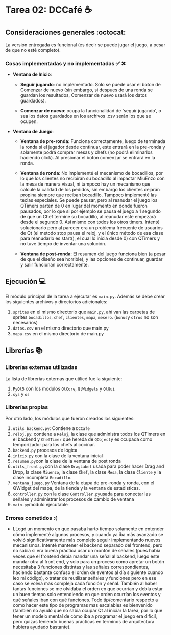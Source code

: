 # Tarea 02: DCCafé :coffee:



## Consideraciones generales :octocat:

La version entregada es funcional (es decir se puede jugar el juego, a pesar de que no esté completo).

### Cosas implementadas y no implementadas :white_check_mark: :x:

* **Ventana de Inicio**:
	* **Seguir jugando**: no implementado. Solo se puede usar el boton de Comenzar de nuevo (sin embargo, si despues de una ronda se guardan los resultados, Comenzar de nuevo usará los datos guardados).

	* **Comenzar de nuevo**: ocupa la funcionalidad de 'seguir jugando', o sea los datos guardados en los archivos .csv serán los que se ocupen.

* **Ventana de Juego**:
	* **Ventana de pre-ronda**: Funciona correctamente, luego de terminada la ronda si el jugador desde continuar, este entrará en la pre-ronda y solamente podrá comprar mesas y chefs (no podrá eliminarlos haciendo click). Al presionar el boton comenzar se entrará en la ronda.

	* **Ventana de ronda**: No implementé el mecanismo de bocadillos, por lo que los clientes no recibiran su bocadillo al impactar MiuEnzo con la mesa de manera visual, ni tampoco hay un mecanismo que calcule la calidad de los pedidos, sin embargo los clientes dejarán propina siempre que reciban bocadillo. Tampoco implementé las teclas especiales. Se puede pausar, pero al reanudar el juego los QTimers parten de 0 en lugar del momento en donde fueron pausados, por lo que si por ejemplo se pausa el juego a 1 segundo de que un Chef termine su bocadillo, al reanudar este empezará desde el segundo 0. Así mismo con todos los otros timers. Intenté solucionarlo pero al parecer era un problema frecuente de usuarios de Qt (el metodo stop pausa el reloj, y el único método de esa clase para reanudarlo es start(), el cual lo inicia desde 0) con QTimers y no tuve tiempo de inventar una solución.

	* **Ventana de post-ronda**: El resumen del juego funciona bien (a pesar de que el diseño sea horrible), y las opciones de continuar, guardar y salir funcionan correctamente.




## Ejecución :computer:
El módulo principal de la tarea a ejecutar es  ```main.py```. Además se debe crear los siguientes archivos y directorios adicionales:
1. ```sprites``` en el mismo directorio que ```main.py```, ahí van las carpetas de sprites ```bocadillos```, ```chef```, ```clientes```, ```mapa```, ```mesero```. (```bonus```y ```otros``` no son necesarios)
2. ```datos.csv``` en el mismo directorio que main.py
3. ```mapa.csv``` en el mismo directorio de main.py


## Librerías :books:
### Librerías externas utilizadas
La lista de librerías externas que utilicé fue la siguiente:

1. ```PyQt5``` con los modulos ```QtCore```, ```QtWidgets``` y ```QtGui```
2. ```sys``` y ```os```

### Librerías propias
Por otro lado, los módulos que fueron creados los siguientes:

1. ```utils_backend.py```: Contiene a ```DCCafe```
2. ```reloj.py```: contiene a ```Reloj```, la clase que administra todos los QTimers en el backend y ```ChefTimer``` que hereda de ```QObject```y es ocupada como temporizador para los chefs al cocinar.
3. ```backend.py``` procesos de lógica
4. ```inicio.py``` con la clase de la ventana inicial
5. ```resumen.py```con la clase de la ventana de post ronda
6. ```utils_front.py```con la clase ```DragLabel``` usada para poder hacer Drag and Drop, la clase ```Miuenzo```, la clase ```Chef```, la clase ```Mesa```, la clase ```Cliente``` y la clase incompleta ```Bocadillo```.
7. ```ventana_juego.py``` Ventana de la etapa de pre-ronda y ronda, con el QWidget del mapa, de la tienda y la ventana de estadisticas.
8. ```controller.py``` con la clase ```Controller.py```usada para conectar las señales y administrar los procesos de cambio de ventana
9. ```main.py```modulo ejecutable

### Errores cometidos :(
* LLegó un momento en que pasaba harto tiempo solamente en entender cómo implementé algunos procesos, y cuando ya iba más avanzado se volvió significativamente más complejo seguir implementando nuevos mecanismos. Intenté mantener el backend separado del frontend, pero no sabía si era buena práctica usar un montón de señales (pues había veces que el frontend debía mandar una señal al backend, luego este mandar otra al front end, y solo para un proceso como apretar un botón necesitaba 3 funciones distintas y las señales correspondientes, haciendo bastante confuso el orden de eventos al día siguiente cuando leo mi código), o tratar de reutilizar señales y funciones pero en ese caso se volvía mas compleja cada función y señal. También al haber tantas funciones se me olvidaba el orden en que ocurrían y debía estar un buen tiempo solo entendiendo en que orden ocurrían los eventos y qué señales iban con qué funciones. Todo tip/comentario respecto a como hacer este tipo de programas mas escalables es bienvenido (también no ayudó que no sabia ocupar Qt al iniciar la tarea, por lo que tener un modelo mental de cómo iba a programar el juego era dificil, pero quizas teniendo buenas prácticas en terminos de arquitectura hubiera ayudado bastante).
